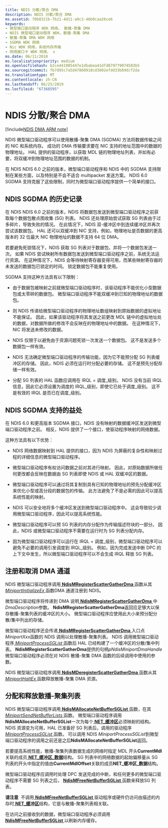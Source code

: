 ```yaml
---
title: NDIS 分散/聚合 DMA
description: NDIS 分散/聚合 DMA
ms.assetid: 70b8321b-7b21-4d11-a9c2-46b0caa26ce6
keywords:
- 微型端口驱动程序 WDK 网络、 散播-聚集 DMA
- NDIS 微型端口驱动程序 WDK，散播-聚集 DMA
- 散播-聚集 DMA WDK 网络
- SGDMA WDK 网络
- Nic WDK 网络，系统内存传输
- 网络接口卡 WDK 网络、 s
ms.date: 06/11/2018
ms.localizationpriority: medium
ms.openlocfilehash: b2ce441905447e1dbabea41dfd879779074583b5
ms.sourcegitcommit: fb7d95c7a5d47860918cd3602efdd33b69dcf2da
ms.translationtype: MT
ms.contentlocale: zh-CN
ms.lasthandoff: 06/25/2019
ms.locfileid: "67368595"
---
```

# <a name="ndis-scattergather-dma"></a>NDIS 分散/聚合 DMA

[!include[NDIS DMA ARM note](ndis-dma-arm-note.md)]

NDIS 微型端口驱动程序可以使用散播-聚集 DMA (SGDMA) 方法将数据传输之间的 NIC 和系统内存。 成功的 DMA 传输要求要在 NIC 支持的地址范围中的数据的物理地址。 HAL 提供的驱动程序，以获取 MDL 链的物理地址列表，并如有必要，将双缓冲到物理地址范围的数据的机制。

在 NDIS NDIS 6.0 之前的版本，微型端口驱动程序和 NDIS 中的 SGDMA 支持限制在某些方面，以及特别是不会不适合 multipacket 发送方案。 NDIS 6.0 SGDMA 支持克服了这些限制，同时为微型端口驱动程序提供一个简单的接口。

## <a name="history-of-ndis-sgdma"></a>NDIS SGDMA 的历史记录

在 NDIS NDIS 6.0 之前的版本，NDIS 将数据包发送到微型端口驱动程序之前获取每个数据包散点图收集 (SG) 列表。 NDIS 还处理原始尝试获取 SG 列表由于过多碎片，导致失败的情况。 在此情况下，NDIS 双-缓冲区中到连续缓冲区并再次尝试该数据包。 HAL 还可以双缓冲到 NIC 支持，例如，物理地址是否数据的更高版本的 32 位最大 NIC 物理地址的数据不支持 64 位 DMA。

若要避免死锁情况下，NDIS 获取 SG 列表对于数据包，并将一个数据包发送一次。 如果 NDIS 尝试映射所有数据包发送到微型端口驱动程序之前，系统无法运行资源。 在这种情况下，NDIS 会等待映射寄存器变得可用，而某些映射寄存器的未发送的数据包已锁定的时间。 锁定数据包不能重复使用。

SGDMA 支持这种方法具有以下限制：

-   由于数据包被映射之前就微型端口驱动程序时，该驱动程序不能优化小型数据包或太零碎的数据包。 微型端口驱动程序不能双缓冲到已知的物理地址的数据包。

-   则 NDIS 传递给微型端口驱动程序的物理地址数组映射到原始数据的虚拟地址不能保证。 因此，如果该驱动程序将其发送之前更改 MDL 链中的虚拟地址处的数据，对数据所做的修改不会反映在的物理地址中的数据。 在这种情况下，NIC 将发送未修改的数据。

-   NDIS 仅限于以避免由于资源问题死锁一次发送一个数据包。 这不是发送多个数据包一样有效。

-   NDIS 无法确定微型端口驱动程序的传输功能，因为它不能预分配 SG 列表缓冲区的存储。 因此，NDIS 必须在运行时分配必要的存储。 这不是预先分配存储一样有效。

-   分配 SG 列表的 HAL 函数应调用在 IRQL = 调度\_级别。 NDIS 没有当前 IRQL 信息，因此它必须设置为调度的 IRQL\_级别，即使它已处于调度\_级别。 这不是有效的 IRQL 是否已在调度\_级别。

## <a name="benefits-of-ndis-sgdma-support"></a>NDIS SGDMA 支持的益处

在 NDIS 6.0 和更高版本 SGDMA 接口，NDIS 没有映射的数据缓冲区发送到微型端口驱动程序之前。 相反，NDIS 提供了一个接口，使驱动程序映射的网络数据。

这种方法具有以下优势：

-   NDIS 网络数据映射到 HAL 提供的接口，因为 NDIS 为屏蔽的复杂性和映射过程的详细信息的微型端口驱动程序。

-   微型端口驱动程序有权访问数据之前对其进行映射。 因此，对原始数据所做任何更改都会反映在数据由 SG 列表即使 NDIS 或 HAL 双缓冲区的数据。

-   微型端口驱动程序可以通过将其复制到具有已知的物理地址的预先分配缓冲区来优化小型或高分段的数据包的传输。 此方法避免了不是必需的因此可以提高系统性能的映射。

-   NDIS 可以安全地将多个缓冲区发送到微型端口驱动程序中。 这会导致较少调用微型端口驱动程序，因此可以提高系统性能。

-   微型端口驱动程序可以预 SG 列表的内存分配作为传输描述符块的一部分。 因此，NDIS 或微型端口驱动程序不需要在运行时为 SG 列表分配内存。

-   因为微型端口驱动程序可以运行在 IRQL = 调度\_级别，微型端口驱动程序可以避免不必要的调用引发调度到 IRQL\_级别。 例如，因为完成发送中断 DPC 的上下文中发生，所以微型端口驱动程序可以不会生成 IRQL 释放 SG 列表。


## <a name="registering-and-deregistering-dma-channels"></a>注册和取消 DMA 通道

NDIS 微型端口驱动程序调用[ **NdisMRegisterScatterGatherDma** ](https://docs.microsoft.com/windows-hardware/drivers/ddi/content/ndis/nf-ndis-ndismregisterscattergatherdma)函数从其[ *MiniportInitializeEx* ](https://docs.microsoft.com/windows-hardware/drivers/ddi/content/ndis/nc-ndis-miniport_initialize)函数DMA 通道注册到 NDIS。

微型端口驱动程序将传递到 DMA 说明[ **NdisMRegisterScatterGatherDma** ](https://docs.microsoft.com/windows-hardware/drivers/ddi/content/ndis/nf-ndis-ndismregisterscattergatherdma)中*DmaDescription*参数。 **NdisMRegisterScatterGatherDma**返回应足够大以保存散播-聚集列表的缓冲区的大小。 微型端口驱动程序应使用此大小来预分配分散/集中列出的存储。

微型端口驱动程序还会传递[ **NdisMRegisterScatterGatherDma** ](https://docs.microsoft.com/windows-hardware/drivers/ddi/content/ndis/nf-ndis-ndismregisterscattergatherdma)入口点*MiniportXxx*函数的 NDIS 调用以处理散播-聚集列表。 NDIS 调用微型端口驱动程序[ *MiniportProcessSGList* ](https://docs.microsoft.com/windows-hardware/drivers/ddi/content/ndis/nc-ndis-miniport_process_sg_list)函数后 HAL 已经构建了一个缓冲区的分散/集中列表。 **NdisMRegisterScatterGatherDma**提供的句柄*pNdisMiniportDmaHandle*微型端口驱动程序必须在对 NDIS 散播-聚集 DMA 函数的后续调用中使用的参数。

NDIS 微型端口驱动程序调用[ **NdisMDeregisterScatterGatherDma** ](https://docs.microsoft.com/windows-hardware/drivers/ddi/content/ndis/nf-ndis-ndismderegisterscattergatherdma)函数从其[ *MiniportHaltEx* ](https://docs.microsoft.com/windows-hardware/drivers/ddi/content/ndis/nc-ndis-miniport_halt)函数释放散播-聚集 DMA 资源。

## <a name="allocating-and-freeing-scattergather-lists"></a>分配和释放散播-聚集列表

NDIS 微型端口驱动程序调用[ **NdisMAllocateNetBufferSGList** ](https://docs.microsoft.com/windows-hardware/drivers/ddi/content/ndis/nf-ndis-ndismallocatenetbuffersglist)函数，在其[ *MiniportSendNetBufferLists* ](https://docs.microsoft.com/windows-hardware/drivers/ddi/content/ndis/nc-ndis-miniport_send_net_buffer_lists)函数。 微型端口驱动程序调用**NdisMAllocateNetBufferSGList**一次为每个[ **NET\_缓冲区**](https://docs.microsoft.com/windows-hardware/drivers/ddi/content/ndis/ns-ndis-_net_buffer)必须映射的结构。 NDIS 资源变为可用，HAL 已准备好 SG 列表后，调用的驱动程序[ *MiniportProcessSGList* ](https://docs.microsoft.com/windows-hardware/drivers/ddi/content/ndis/nc-ndis-miniport_process_sg_list)函数。 可以调用 NDIS *MiniportProcessSGList*到微型端口驱动程序的调用之前还是之后**NdisMAllocateNetBufferSGList**返回。

若要提高系统性能，散播-聚集列表数据生成的网络时指定 MDL 开头**CurrentMdl**关联的成员[ **NET\_缓冲区\_数据**](https://docs.microsoft.com/windows-hardware/drivers/ddi/content/ndis/ns-ndis-_net_buffer_data)结构。 SG 列表中的网络数据的起始偏移量从 SG 列表的开头中指定的值由**CurrentMdlOffset**关联的成员**NET\_缓冲区\_数据**结构。

微型端口驱动程序应调用时处理 DPC 发送完成的中断，和任何更多的微型端口驱动程序不需要 SG 列表之后， [ **NdisMFreeNetBufferSGList** ](https://docs.microsoft.com/windows-hardware/drivers/ddi/content/ndis/nf-ndis-ndismfreenetbuffersglist)函数来释放SG 列表。

**请注意**  不调用[ **NdisMFreeNetBufferSGList** ](https://docs.microsoft.com/windows-hardware/drivers/ddi/content/ndis/nf-ndis-ndismfreenetbuffersglist)驱动程序或硬件仍访问由描述的内存时[ **NET\_缓冲区**](https://docs.microsoft.com/windows-hardware/drivers/ddi/content/ndis/ns-ndis-_net_buffer)结构，它是与散播-聚集列表相关联。 

在访问之前接收到的数据，微型端口驱动程序必须调用[ **NdisMFreeNetBufferSGList** ](https://docs.microsoft.com/windows-hardware/drivers/ddi/content/ndis/nf-ndis-ndismfreenetbuffersglist)以刷新内存缓存。
